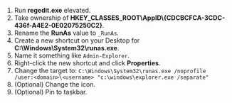 1. Run **regedit.exe** elevated.
2. Take ownership of **HKEY_CLASSES_ROOT\AppID\\{CDCBCFCA-3CDC-436f-A4E2-0E02075250C2}**.
3. Rename the **RunAs** value to `_RunAs`.
4. Create a new shortcut on your Desktop for **C:\Windows\System32\runas.exe**.
5. Name it something like `Admin-Explorer`.
6. Right-click the new shortcut and click **Properties**.
7. Change the target to: `C:\Windows\System32\runas.exe /noprofile /user:<domain>\<username> "c:\windows\explorer.exe /separate"`
8. (Optional) Change the icon.
9. (Optional) Pin to taskbar.
